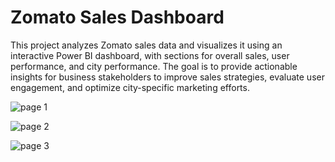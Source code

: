# Zomato Sales Dashboard

This project analyzes Zomato sales data and visualizes it using an interactive Power BI dashboard, with sections for overall sales, user performance, and city performance. The goal is to provide actionable insights for business stakeholders to improve sales strategies, evaluate user engagement, and optimize city-specific marketing efforts.

  
![page 1](https://github.com/user-attachments/assets/d9179bd7-4015-4cf1-be8a-5c680f0d9e1c)

![page 2](https://github.com/user-attachments/assets/da90785f-80b6-4aac-9ffc-be73fbdd2783)

![page 3](https://github.com/user-attachments/assets/68693ef8-a29e-48d4-8bda-f2856c7ee995)
